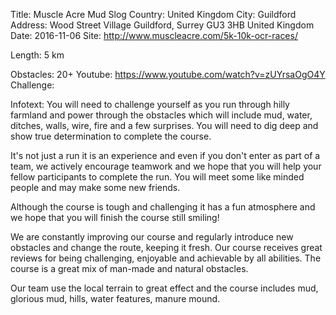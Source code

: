 Title: Muscle Acre Mud Slog
Country: United Kingdom
City: Guildford
Address: Wood Street Village Guildford, Surrey GU3 3HB United Kingdom
Date: 2016-11-06
Site: http://www.muscleacre.com/5k-10k-ocr-races/
   
Length: 5 km

Obstacles: 20+
Youtube: https://www.youtube.com/watch?v=zUYrsaOgO4Y
Challenge: 

Infotext: You will need to challenge yourself as you run through hilly farmland and power through the obstacles which will include mud, water, ditches, walls, wire, fire and a few surprises. You will need to dig deep and show true determination to complete the course.  

It's not just a run it is an experience and even if you don't enter as part of a team, we actively encourage teamwork and we hope that you will help your fellow participants to complete the run. You will meet some like minded people and may make some new friends. 

Although the course is tough and challenging it has a fun atmosphere and we hope that you will finish the course still smiling!

We are constantly improving our course and regularly introduce new obstacles and change the route, keeping it fresh. Our course receives great reviews for being challenging, enjoyable and achievable by all abilities. The course is a great mix of man-made and natural obstacles.

Our team use the local terrain to great effect and the course includes mud, glorious mud, hills, water features, manure mound.